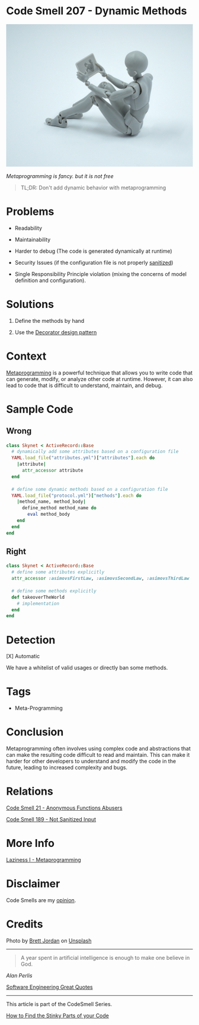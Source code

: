 # Code Smell 207 - Dynamic Methods
            
![Code Smell 207 - Dynamic Methods](Code%20Smell%20207%20-%20Dynamic%20Methods.jpg)

*Metaprogramming is fancy. but it is not free*

> TL;DR: Don't add dynamic behavior with metaprogramming

# Problems

- Readability

- Maintainability

- Harder to debug (The code is generated dynamically at runtime)

- Security Issues (if the configuration file is not properly [sanitized](https://github.com/mcsee/Software-Design-Articles/tree/main/Articles/Code%20Smells/Code%20Smell%20189%20-%20Not%20Sanitized%20Input/readme.md))

- Single Responsibility Principle violation (mixing the concerns of model definition and configuration).

# Solutions

1. Define the methods by hand

2. Use the [Decorator design pattern](https://en.wikipedia.org/wiki/Decorator_pattern)

# Context

[Metaprogramming](https://github.com/mcsee/Software-Design-Articles/tree/main/Articles/Theory/Laziness%20I%20-%20Metaprogramming/readme.md) is a powerful technique that allows you to write code that can generate, modify, or analyze other code at runtime. However, it can also lead to code that is difficult to understand, maintain, and debug. 
  
# Sample Code

## Wrong

[Gist Url]: # (https://gist.github.com/mcsee/38b69082f08a26158420fbfb1856e8c2)

```ruby
class Skynet < ActiveRecord::Base
  # dynamically add some attributes based on a configuration file
  YAML.load_file("attributes.yml")["attributes"].each do 
    |attribute|
      attr_accessor attribute
  end
  
  # define some dynamic methods based on a configuration file
  YAML.load_file("protocol.yml")["methods"].each do
    |method_name, method_body|
      define_method method_name do
        eval method_body
    end
  end
end
```

## Right

[Gist Url]: # (https://gist.github.com/mcsee/7249e35ba5c33c91aa93388647d9f345)

```ruby
class Skynet < ActiveRecord::Base
  # define some attributes explicitly
  attr_accessor :asimovsFirstLaw, :asimovsSecondLaw, :asimovsThirdLaw
  
  # define some methods explicitly
  def takeoverTheWorld
    # implementation
  end    
end
```

# Detection

[X] Automatic 

We have a whitelist of valid usages or directly ban some methods.

# Tags

- Meta-Programming

# Conclusion

 Metaprogramming often involves using complex code and abstractions that can make the resulting code difficult to read and maintain. This can make it harder for other developers to understand and modify the code in the future, leading to increased complexity and bugs.

# Relations

[Code Smell 21 - Anonymous Functions Abusers](https://github.com/mcsee/Software-Design-Articles/tree/main/Articles/Code%20Smells/Code%20Smell%2021%20-%20Anonymous%20Functions%20Abusers/readme.md)

[Code Smell 189 - Not Sanitized Input](https://github.com/mcsee/Software-Design-Articles/tree/main/Articles/Code%20Smells/Code%20Smell%20189%20-%20Not%20Sanitized%20Input/readme.md)

# More Info

[Laziness I - Metaprogramming](https://github.com/mcsee/Software-Design-Articles/tree/main/Articles/Theory/Laziness%20I%20-%20Metaprogramming/readme.md)

# Disclaimer

Code Smells are my [opinion](https://github.com/mcsee/Software-Design-Articles/tree/main/Articles/Blogging/I%20Wrote%20More%20than%2090%20Articles%20on%202021%20Here%20is%20What%20I%20Learned/readme.md).

# Credits

Photo by [Brett Jordan](https://unsplash.com/@brett_jordan) on [Unsplash](https://unsplash.com/photos/GQCYOS_MH0w)
    
* * *

> A year spent in artificial intelligence is enough to make one believe in God.

_Alan Perlis_
 
[Software Engineering Great Quotes](https://github.com/mcsee/Software-Design-Articles/tree/main/Articles/Quotes/Software%20Engineering%20Great%20Quotes/readme.md)

* * *

This article is part of the CodeSmell Series.

[How to Find the Stinky Parts of your Code](https://github.com/mcsee/Software-Design-Articles/tree/main/Articles/Code%20Smells/How%20to%20Find%20the%20Stinky%20parts%20of%20your%20Code/readme.md)
